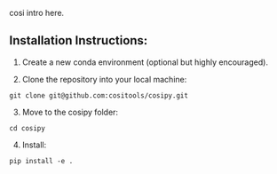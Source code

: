 cosi intro here. 

## Installation Instructions:

1. Create a new conda environment (optional but highly encouraged).
  
2. Clone the repository into your local machine:

```
git clone git@github.com:cositools/cosipy.git
```

3. Move to the cosipy folder:

```
cd cosipy
```

4. Install:

```
pip install -e .
```
